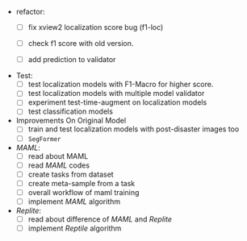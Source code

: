 - refactor:
  - [ ] fix xview2 localization score bug (f1-loc)  
  - [ ] check f1 score with old version.
  - [ ] add prediction to validator
  

- Test:
  - [ ] test localization models with F1-Macro for higher score.
  - [ ] test localization models with multiple model validator
  - [ ] experiment test-time-augment on localization models
  - [ ] test classification models
  
- Improvements On Original Model
  - [ ] train and test localization models with post-disaster images too
  - [ ] `SegFormer`

- *MAML*:
  - [ ] read about MAML
  - [ ] read *MAML* codes
  - [ ] create tasks from dataset
  - [ ] create meta-sample from a task
  - [ ] overall workflow of maml training
  - [ ] implement *MAML* algorithm

- *Replite*:
  - [ ] read about difference of *MAML* and *Replite*
  - [ ] implement *Reptile* algorithm